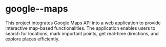 # google--maps
This project integrates Google Maps API into a web application to provide interactive map-based functionalities. The application enables users to search for locations, mark important points, get real-time directions, and explore places efficiently.
